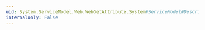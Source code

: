 ```yaml
---
uid: System.ServiceModel.Web.WebGetAttribute.System#ServiceModel#Description#IOperationBehavior#Validate(System.ServiceModel.Description.OperationDescription)
internalonly: False
---
```

